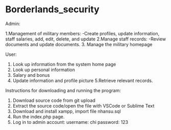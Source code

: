 # Borderlands_security
Admin:

1.Management of military members:
-Create profiles, update information, staff salaries, add, edit, delete, and update
2.Manage staff records:
-Review documents and update documents.
3. Manage the military homepage

User:

1. Look up information from the system home page
2. Look up personal information
3. Salary and bonus
4. Update information and profile picture
5.Retrieve relevant records.

Instructions for downloading and running the program:
1. Download source code from git upload
2. Extract the source code/open the file with VSCode or Sublime Text
3. Download and install xampp, import file nhansu.sql
4. Run the index.php page.
5. Log in to admin account:
username: chi
password: 123
